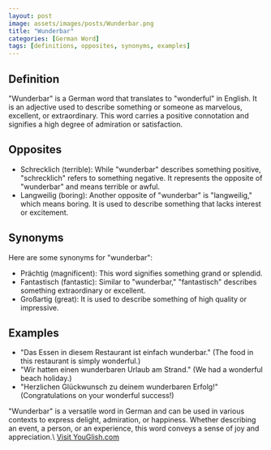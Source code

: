```yaml
---
layout: post
image: assets/images/posts/Wunderbar.png
title: "Wunderbar"
categories: [German Word]
tags: [definitions, opposites, synonyms, examples]
---
```


## Definition

"Wunderbar" is a German word that translates to "wonderful" in English. It is an adjective used to describe something or someone as marvelous, excellent, or extraordinary. This word carries a positive connotation and signifies a high degree of admiration or satisfaction.

## Opposites

- Schrecklich (terrible): While "wunderbar" describes something positive, "schrecklich" refers to something negative. It represents the opposite of "wunderbar" and means terrible or awful.
- Langweilig (boring): Another opposite of "wunderbar" is "langweilig," which means boring. It is used to describe something that lacks interest or excitement.

## Synonyms

Here are some synonyms for "wunderbar":

- Prächtig (magnificent): This word signifies something grand or splendid.
- Fantastisch (fantastic): Similar to "wunderbar," "fantastisch" describes something extraordinary or excellent.
- Großartig (great): It is used to describe something of high quality or impressive.

## Examples

- "Das Essen in diesem Restaurant ist einfach wunderbar." (The food in this restaurant is simply wonderful.)
- "Wir hatten einen wunderbaren Urlaub am Strand." (We had a wonderful beach holiday.)
- "Herzlichen Glückwunsch zu deinem wunderbaren Erfolg!" (Congratulations on your wonderful success!)

"Wunderbar" is a versatile word in German and can be used in various contexts to express delight, admiration, or happiness. Whether describing an event, a person, or an experience, this word conveys a sense of joy and appreciation.\ <a id="yg-widget-0" class="youglish-widget" data-query="Wunderbar" data-lang="german" data-components="8412" data-auto-start="0" data-bkg-color="theme_light" data-title="How%20to%20pronounce%20Wunderbar%20in%20German"  rel="nofollow" href="https://youglish.com">Visit YouGlish.com</a><script async src="https://youglish.com/public/emb/widget.js" charset="utf-8"></script>